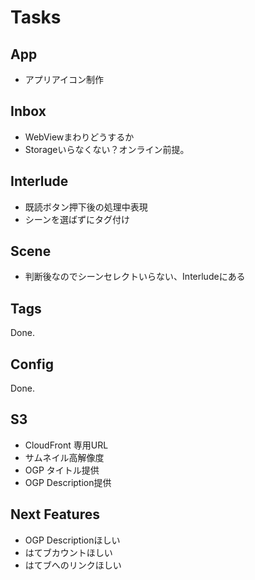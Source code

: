 Tasks
=====

## App

- アプリアイコン制作


## Inbox

- WebViewまわりどうするか
- Storageいらなくない？オンライン前提。


## Interlude

- 既読ボタン押下後の処理中表現
- シーンを選ばずにタグ付け


## Scene

- 判断後なのでシーンセレクトいらない、Interludeにある


## Tags

Done.


## Config

Done.


## S3

- CloudFront 専用URL
- サムネイル高解像度
- OGP タイトル提供
- OGP Description提供


## Next Features

- OGP Descriptionほしい
- はてブカウントほしい
- はてブへのリンクほしい
